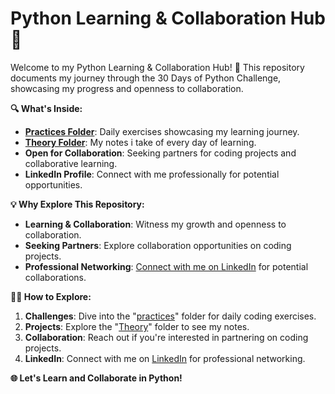 # Python Learning & Collaboration Hub 🚀

Welcome to my Python Learning & Collaboration Hub! 🐍 This repository documents my journey through the 30 Days of Python Challenge, showcasing my progress and openness to collaboration.

**🔍 What's Inside:**
- **[Practices Folder](./practices)**: Daily exercises showcasing my learning journey.
- **[Theory Folder](./theory)**: My notes i take of every day of learning.
- **Open for Collaboration**: Seeking partners for coding projects and collaborative learning.
- **LinkedIn Profile**: Connect with me professionally for potential opportunities.

**💡 Why Explore This Repository:**
- **Learning & Collaboration**: Witness my growth and openness to collaboration.
- **Seeking Partners**: Explore collaboration opportunities on coding projects.
- **Professional Networking**: [Connect with me on LinkedIn](www.linkedin.com/in/albert-portas-avelli-16212b279) for potential collaborations.

**👩‍💻 How to Explore:**
1. **Challenges**: Dive into the "[practices](./practices)" folder for daily coding exercises.
2. **Projects**: Explore the "[Theory](./theory)" folder to see my notes.
3. **Collaboration**: Reach out if you're interested in partnering on coding projects.
4. **LinkedIn**: Connect with me on [LinkedIn](www.linkedin.com/in/albert-portas-avelli-16212b279) for professional networking.

**🌐 Let's Learn and Collaborate in Python!**
